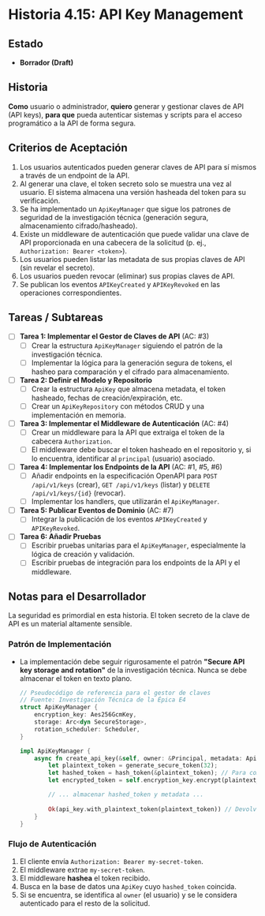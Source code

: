 # Historia 4.15: API Key Management

## Estado
- **Borrador (Draft)**

## Historia
**Como** usuario o administrador,
**quiero** generar y gestionar claves de API (API keys),
**para que** pueda autenticar sistemas y scripts para el acceso programático a la API de forma segura.

## Criterios de Aceptación
1.  Los usuarios autenticados pueden generar claves de API para sí mismos a través de un endpoint de la API.
2.  Al generar una clave, el token secreto solo se muestra una vez al usuario. El sistema almacena una versión hasheada del token para su verificación.
3.  Se ha implementado un `ApiKeyManager` que sigue los patrones de seguridad de la investigación técnica (generación segura, almacenamiento cifrado/hasheado).
4.  Existe un middleware de autenticación que puede validar una clave de API proporcionada en una cabecera de la solicitud (p. ej., `Authorization: Bearer <token>`).
5.  Los usuarios pueden listar las metadata de sus propias claves de API (sin revelar el secreto).
6.  Los usuarios pueden revocar (eliminar) sus propias claves de API.
7.  Se publican los eventos `APIKeyCreated` y `APIKeyRevoked` en las operaciones correspondientes.

## Tareas / Subtareas
- [ ] **Tarea 1: Implementar el Gestor de Claves de API** (AC: #3)
    - [ ] Crear la estructura `ApiKeyManager` siguiendo el patrón de la investigación técnica.
    - [ ] Implementar la lógica para la generación segura de tokens, el hasheo para comparación y el cifrado para almacenamiento.
- [ ] **Tarea 2: Definir el Modelo y Repositorio**
    - [ ] Crear la estructura `ApiKey` que almacena metadata, el token hasheado, fechas de creación/expiración, etc.
    - [ ] Crear un `ApiKeyRepository` con métodos CRUD y una implementación en memoria.
- [ ] **Tarea 3: Implementar el Middleware de Autenticación** (AC: #4)
    - [ ] Crear un middleware para la API que extraiga el token de la cabecera `Authorization`.
    - [ ] El middleware debe buscar el token hasheado en el repositorio y, si lo encuentra, identificar al `principal` (usuario) asociado.
- [ ] **Tarea 4: Implementar los Endpoints de la API** (AC: #1, #5, #6)
    - [ ] Añadir endpoints en la especificación OpenAPI para `POST /api/v1/keys` (crear), `GET /api/v1/keys` (listar) y `DELETE /api/v1/keys/{id}` (revocar).
    - [ ] Implementar los handlers, que utilizarán el `ApiKeyManager`.
- [ ] **Tarea 5: Publicar Eventos de Dominio** (AC: #7)
    - [ ] Integrar la publicación de los eventos `APIKeyCreated` y `APIKeyRevoked`.
- [ ] **Tarea 6: Añadir Pruebas**
    - [ ] Escribir pruebas unitarias para el `ApiKeyManager`, especialmente la lógica de creación y validación.
    - [ ] Escribir pruebas de integración para los endpoints de la API y el middleware.

## Notas para el Desarrollador
La seguridad es primordial en esta historia. El token secreto de la clave de API es un material altamente sensible.

### Patrón de Implementación
* La implementación debe seguir rigurosamente el patrón **"Secure API key storage and rotation"** de la investigación técnica. Nunca se debe almacenar el token en texto plano.
    ```rust
    // Pseudocódigo de referencia para el gestor de claves
    // Fuente: Investigación Técnica de la Épica E4
    struct ApiKeyManager {
        encryption_key: Aes256GcmKey,
        storage: Arc<dyn SecureStorage>,
        rotation_scheduler: Scheduler,
    }

    impl ApiKeyManager {
        async fn create_api_key(&self, owner: &Principal, metadata: ApiKeyMetadata) -> Result<ApiKey> {
            let plaintext_token = generate_secure_token(32);
            let hashed_token = hash_token(&plaintext_token); // Para comparación
            let encrypted_token = self.encryption_key.encrypt(plaintext_token.as_bytes())?; // Para almacenamiento seguro si fuera necesario (no recomendado)

            // ... almacenar hashed_token y metadata ...
            
            Ok(api_key.with_plaintext_token(plaintext_token)) // Devolver el token en texto plano SOLO una vez
        }
    }
    ```

### Flujo de Autenticación
1.  El cliente envía `Authorization: Bearer my-secret-token`.
2.  El middleware extrae `my-secret-token`.
3.  El middleware **hashea** el token recibido.
4.  Busca en la base de datos una `ApiKey` cuyo `hashed_token` coincida.
5.  Si se encuentra, se identifica al `owner` (el usuario) y se le considera autenticado para el resto de la solicitud.